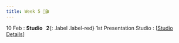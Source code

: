 ```yaml
---
title: Week 5 🎤🎬 
---
```


10 Feb
: **Studio &nbsp; 2**{: .label .label-red} 1st Presentation Studio
  : [[Studio Details](https://xxx)] 

